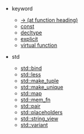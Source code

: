 - keyword
  - [-> (at function heading)](https://stackoverflow.com/questions/22514855/arrow-operator-in-function-heading)
  - [const](https://www.geeksforgeeks.org/const-member-functions-c/)
  - [decltype](https://www.geeksforgeeks.org/type-inference-in-c-auto-and-decltype/)
  - [explicit](https://www.geeksforgeeks.org/use-of-explicit-keyword-in-cpp/)
  - [virtual function](https://www.geeksforgeeks.org/virtual-function-cpp/)

- std
  - [std::bind](https://www.geeksforgeeks.org/bind-function-placeholders-c/)
  - [std::less](https://www.geeksforgeeks.org/stdless-in-c-with-examples/)
  - [std::make_tuple](https://www.geeksforgeeks.org/tuples-in-c/)
  - [std::make_unique](https://www.geeksforgeeks.org/auto_ptr-unique_ptr-shared_ptr-weak_ptr-2/)
  - [std::map](https://www.geeksforgeeks.org/map-associative-containers-the-c-standard-template-library-stl/)
  - [std::mem_fn](http://zhaoyan.website/xinzhi/cpp/cppsu77.html)
  - [std::pair](https://www.geeksforgeeks.org/pair-in-cpp-stl/)
  - [std::placeholders](https://www.geeksforgeeks.org/bind-function-placeholders-c/)
  - [std::string_view](https://www.geeksforgeeks.org/class-stdstring_view-in-cpp-17/)
  - [std::variant](https://www.cppstories.com/2018/06/variant/)

